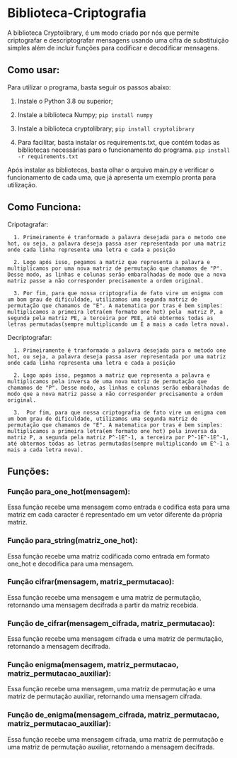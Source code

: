 # Biblioteca-Criptografia

A biblioteca Cryptolibrary, é um modo criado por nós que permite criptografar e descriptografar mensagens usando uma cifra de substituição simples além de incluir funções para codificar e decodificar mensagens.

## Como usar:

Para utilizar o programa, basta seguir os passos abaixo:

1. Instale o Python 3.8 ou superior;

2. Instale a biblioteca Numpy;
```pip install numpy```

3. Instale a biblioteca cryptolibrary;
```pip install cryptolibrary```

4. Para facilitar, basta instalar os requirements.txt, que contém todas as bibliotecas necessárias para o funcionamento do programa.
```pip install -r requirements.txt```

Após instalar as bibliotecas, basta olhar o arquivo main.py e verificar o funcionamento de cada uma, que já apresenta um exemplo pronta para utilização.

## Como Funciona:
   Cripotagrafar:
   
      1. Primeiramente é tranformado a palavra desejada para o metodo one hot, ou seja, a palavra deseja passa aser representada por uma matriz onde cada linha representa uma letra e cada a posição
      
      2. Logo após isso, pegamos a matriz que representa a palavra e multiplicamos por uma nova matriz de permutação que chamamos de "P". Desse modo, as linhas e colunas serão embaralhadas de modo que a nova matriz passe a não corresponder precisamente a ordem original.
      
      3. Por fim, para que nossa criptografia de fato vire um enigma com um bom grau de dificuldade, utilizamos uma segunda matriz de permutação que chamamos de "E". A matematica por tras é bem simples: multiplicamos a primeira letra(em formato one hot) pela  matriz P, a segunda pela matriz PE, a terceira por PEE, até obtermos todas as letras permutadas(sempre multiplicando um E a mais a cada letra nova).
   
   Decriptografar:
   
      1. Primeiramente é tranformado a palavra desejada para o metodo one hot, ou seja, a palavra deseja passa aser representada por uma matriz onde cada linha representa uma letra e cada a posição
      
      2. Logo após isso, pegamos a matriz que representa a palavra e multiplicamos pela inversa de uma nova matriz de permutação que chamamos de "P". Desse modo, as linhas e colunas serão embaralhadas de modo que a nova matriz passe a não corresponder precisamente a ordem original.
      
      3.  Por fim, para que nossa criptografia de fato vire um enigma com um bom grau de dificuldade, utilizamos uma segunda matriz de permutação que chamamos de "E". A matematica por tras é bem simples: multiplicamos a primeira letra(em formato one hot) pela inversa da matriz P, a segunda pela matriz P^-1E^-1, a terceira por P^-1E^-1E^-1, até obtermos todas as letras permutadas(sempre multiplicando um E^-1 a mais a cada letra nova).

## Funções:

### Função para_one_hot(mensagem):
Essa função recebe uma mensagem como entrada e codifica esta para uma matriz em cada caracter é representado em um vetor diferente da própria matriz.

### Função para_string(matriz_one_hot):
Essa função recebe uma matriz codificada como entrada em formato one_hot e decodifica para uma mensagem.

### Função cifrar(mensagem, matriz_permutacao):
Essa função recebe uma mensagem e uma matriz de permutação, retornando uma mensagem decifrada a partir da matriz recebida.

### Função de_cifrar(mensagem_cifrada, matriz_permutacao):
Essa função recebe uma mensagem cifrada e uma matriz de permutação, retornando a mensagem decifrada.

### Função enigma(mensagem, matriz_permutacao, matriz_permutacao_auxiliar):
Essa função recebe uma mensagem, uma matriz de permutação e uma matriz de permutação auxiliar, retornando uma mensagem cifrada.

### Função de_enigma(mensagem_cifrada, matriz_permutacao, matriz_permutacao_auxiliar):
Essa função recebe uma mensagem cifrada, uma matriz de permutação e uma matriz de permutação auxiliar, retornando a mensagem decifrada.


